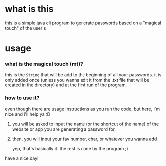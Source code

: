 # what is this
this is a simple java cli program to generate passwords based on a "magical touch" of the user's

# usage
### what is the magical touch (mt)?
this is the `String` that will be add to the beginning of all your passwords. it is only added once (unless you wanna edit it from the .txt file that will be created in the directory) and at the first run of the program.

### how to use it?
even though there are usage instructions as you run the code, but here, i'm nice and i'll help ya :D
1. you will be asked to input the name (or the shortcut of the name) of the website or app you are generating a password for,
2. then, you will input your fav number, char, or whatever you wanna add

   yep, that's basically it. the rest is done by the program ;)

have a nice day!
